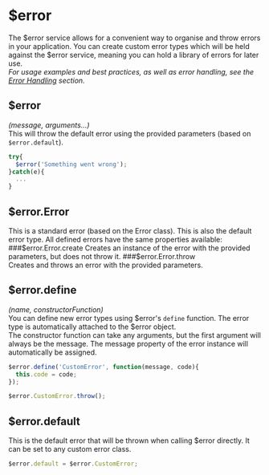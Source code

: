 $error
=======
The $error service allows for a convenient way to organise and throw errors in your application. You can create custom error types which will be held against the $error service, meaning you can hold a library of errors for later use.  
*For usage examples and best practices, as well as error handling, see the [Error Handling](../../errorhandling.md) section.*


$error 
------
*(message, arguments...)*  
This will throw the default error using the provided parameters (based on `$error.default`).
```javascript
try{
  $error('Something went wrong');
}catch(e){
  ...
}
```

$error.Error  
------------
This is a standard error (based on the Error class). This is also the default error type. All defined errors have the same properties available:  
###$error.Error.create  
Creates an instance of the error with the provided parameters, but does not throw it.  
###$error.Error.throw  
Creates and throws an error with the provided parameters.


$error.define  
-------------
*(name, constructorFunction)*  
You can define new error types using $error's `define` function. The error type is automatically attached to the $error object.  
The constructor function can take any arguments, but the first argument will always be the message. The message property of the error instance will automatically be assigned.
```javascript
$error.define('CustomError', function(message, code){
  this.code = code;
});

$error.CustomError.throw();
```

$error.default  
--------------
This is the default error that will be thrown when calling $error directly. It can be set to any custom error class.
```javascript
$error.default = $error.CustomError;
```
